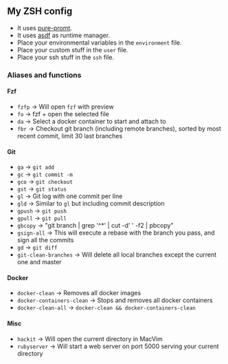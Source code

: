 ## My ZSH config

* It uses [pure-promt](https://github.com/sindresorhus/pure).
* It uses [asdf](https://asdf-vm.github.io/asdf/#/) as runtime manager.
* Place your environmental variables in the `environment` file.
* Place your custom stuff in the `user` file.
* Place your ssh stuff in the `ssh` file.

### Aliases and functions

#### Fzf

- `fzfp` -> Will open `fzf` with preview
- `fo` -> fzf + open the selected file
- `da` -> Select a docker container to start and attach to
- `fbr` -> Checkout git branch (including remote branches), sorted by most recent commit, limit 30 last branches

#### Git

- `ga` -> `git add`
- `gc` -> `git commit -m`
- `gco` -> `git checkout`
- `gst` -> `git status`
- `gl` -> Git log with one commit per line
- `gld` -> Similar to `gl` but including commit description
- `gpush` -> `git push`
- `gpull` -> `git pull`
- `gbcopy` -> "git branch | grep '^\*' | cut -d' ' -f2 | pbcopy"
- `gsign-all` -> This will execute a rebase with the branch you pass, and sign all the commits
- `gd` -> `git diff`
- `git-clean-branches` -> Will delete all local branches except the current one and master


#### Docker

- `docker-clean` -> Removes all docker images
- `docker-containers-clean` -> Stops and removes all docker containers
- `docker-clean-all` -> `docker-clean && docker-containers-clean`


#### Misc

- `hackit` -> Will open the current directory in MacVim
- `rubyserver` -> Will start a web server on port 5000 serving your current directory
